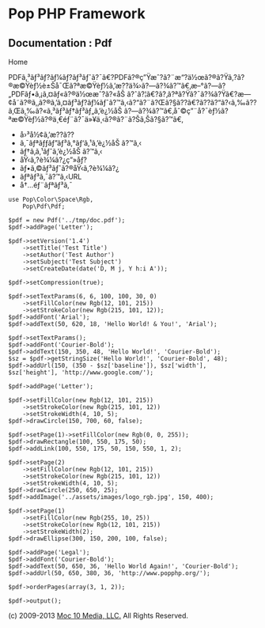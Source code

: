 Pop PHP Framework
=================

Documentation : Pdf
-------------------

Home

PDFã‚³ãƒ³ãƒ?ãƒ¼ãƒ?ãƒ³ãƒˆã?¯ã€?PDFã?®ç”Ÿæˆ?ã?¨æ“?ä½œã?®ã?Ÿã‚?ã?®æ©Ÿèƒ½è±Šå¯Œã?ªæ©Ÿèƒ½ã‚’æ??ä¾›ã?—ã?¾ã?™ã€‚æ–°ã?—ã?„PDFãƒ•ã‚¡ã‚¤ãƒ«ã?®ä½œæˆ?ã?«åŠ
ã?ˆã?¦ã€?ã?‚ã?ªã?Ÿã?¯ã?¾ã?Ÿã€?æ—¢å­˜ã?®ã‚‚ã?®ã‚’ã‚¤ãƒ³ãƒ?ãƒ¼ãƒˆã?™ã‚‹ã?“ã?¨ã?Œã?§ã??ã€?ã??ã?“ã?‹ã‚‰ã??ã‚Œã‚‰ã?«ã‚³ãƒ³ãƒ†ãƒ³ãƒ„ã‚’è¿½åŠ
ã?—ã?¾ã?™ã€‚åˆ©ç”¨å?¯èƒ½ã?ªæ©Ÿèƒ½ã?®ä¸€éƒ¨ã?¯ä»¥ä¸‹ã?®ã?¨ã?Šã‚Šã?§ã?™ã€‚

-   å›³å½¢ã‚’æ??ã??
-   ã‚¯ãƒªãƒƒãƒ”ãƒ³ã‚°ãƒ‘ã‚¹ã‚’è¿½åŠ ã?™ã‚‹
-   ãƒ†ã‚­ã‚¹ãƒˆã‚’è¿½åŠ ã?™ã‚‹
-   åŸ‹ã‚?è¾¼ã?¿ç”»åƒ?
-   ãƒ•ã‚©ãƒ³ãƒˆã?®åŸ‹ã‚?è¾¼ã?¿
-   ãƒªãƒ³ã‚¯ã?™ã‚‹URL
-   å†…éƒ¨ãƒªãƒ³ã‚¯

<!-- -->

    use Pop\Color\Space\Rgb,
        Pop\Pdf\Pdf;

    $pdf = new Pdf('../tmp/doc.pdf');
    $pdf->addPage('Letter');

    $pdf->setVersion('1.4')
        ->setTitle('Test Title')
        ->setAuthor('Test Author')
        ->setSubject('Test Subject')
        ->setCreateDate(date('D, M j, Y h:i A'));

    $pdf->setCompression(true);

    $pdf->setTextParams(6, 6, 100, 100, 30, 0)
        ->setFillColor(new Rgb(12, 101, 215))
        ->setStrokeColor(new Rgb(215, 101, 12));
    $pdf->addFont('Arial');
    $pdf->addText(50, 620, 18, 'Hello World! & You!', 'Arial');

    $pdf->setTextParams();
    $pdf->addFont('Courier-Bold');
    $pdf->addText(150, 350, 48, 'Hello World!', 'Courier-Bold');
    $sz = $pdf->getStringSize('Hello World!', 'Courier-Bold', 48);
    $pdf->addUrl(150, (350 - $sz['baseline']), $sz['width'], $sz['height'], 'http://www.google.com/');

    $pdf->addPage('Letter');

    $pdf->setFillColor(new Rgb(12, 101, 215))
        ->setStrokeColor(new Rgb(215, 101, 12))
        ->setStrokeWidth(4, 10, 5);
    $pdf->drawCircle(150, 700, 60, false);

    $pdf->setPage(1)->setFillColor(new Rgb(0, 0, 255));
    $pdf->drawRectangle(100, 550, 175, 50);
    $pdf->addLink(100, 550, 175, 50, 150, 550, 1, 2);

    $pdf->setPage(2)
        ->setFillColor(new Rgb(12, 101, 215))
        ->setStrokeColor(new Rgb(215, 101, 12))
        ->setStrokeWidth(4, 10, 5);
    $pdf->drawCircle(250, 650, 25);
    $pdf->addImage('../assets/images/logo_rgb.jpg', 150, 400);

    $pdf->setPage(1)
        ->setFillColor(new Rgb(255, 10, 25))
        ->setStrokeColor(new Rgb(12, 101, 215))
        ->setStrokeWidth(2);
    $pdf->drawEllipse(300, 150, 200, 100, false);

    $pdf->addPage('Legal');
    $pdf->addFont('Courier-Bold');
    $pdf->addText(50, 650, 36, 'Hello World Again!', 'Courier-Bold');
    $pdf->addUrl(50, 650, 380, 36, 'http://www.popphp.org/');

    $pdf->orderPages(array(3, 1, 2));

    $pdf->output();

\(c) 2009-2013 [Moc 10 Media, LLC.](http://www.moc10media.com) All
Rights Reserved.

